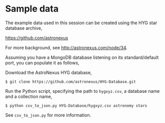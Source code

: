 # Sample data

The example data used in this session can be created using 
the HYG star database archive,

https://github.com/astronexus

For more background, see http://astronexus.com/node/34.

Assuming you have a MongoDB database listening on its 
standard/default port, you can populate it as follows,

Download the AstroNexus HYG database,

    $ git clone https://github.com/astronexus/HYG-Database.git

Run the Python script, specifying the path to `hygxyz.csv`,
a database name and a collection name,

    $ python csv_to_json.py HYG-Database/hygxyz.csv astronomy stars

See `csv_to_json.py` for more information.
